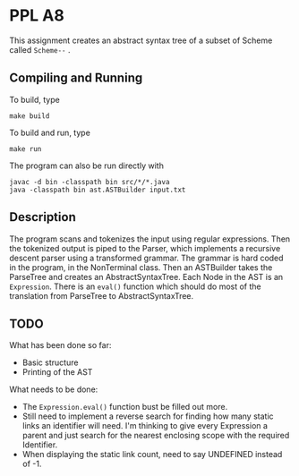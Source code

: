 # PPL A8

This assignment creates an abstract syntax tree of a subset of Scheme called ``` Scheme-- ``` .


## Compiling and Running

To build, type
```
make build
```
To build and run, type 
```
make run
```

The program can also be run directly with
```
javac -d bin -classpath bin src/*/*.java
java -classpath bin ast.ASTBuilder input.txt
```

## Description

The program scans and tokenizes the input using regular expressions.
Then the tokenized output is piped to the Parser,
which implements a recursive descent parser using a transformed grammar.
The grammar is hard coded in the program, 
in the NonTerminal class.
Then an ASTBuilder takes the ParseTree and creates an AbstractSyntaxTree.
Each Node in the AST is an ```Expression```.
There is an ```eval()``` function which should do most of the 
translation from ParseTree to AbstractSyntaxTree.

## TODO

What has been done so far:
+ Basic structure
+ Printing of the AST

What needs to be done:
+ The ```Expression.eval()``` function bust be filled out more.
+ Still need to implement a reverse search for finding how many static links an identifier will need. I'm thinking to give every Expression a parent and just search for the nearest enclosing scope with the required Identifier.
+ When displaying the static link count, need to say UNDEFINED instead of -1.

